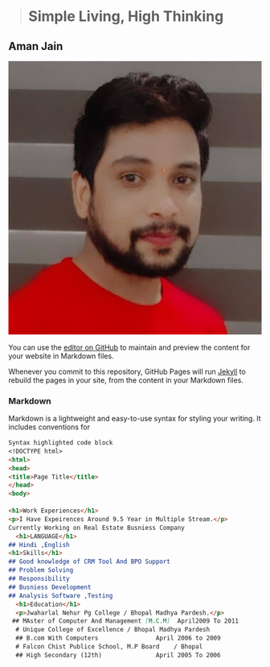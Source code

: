 > # Simple Living, High Thinking 

## Aman Jain
![Sicherung vorbereiten](/img/shortAman.jpg)

You can use the [editor on GitHub](https://github.com/amanjain1988/amanjain1988.github.io/edit/main/index.md) to maintain and preview the content for your website in Markdown files.

Whenever you commit to this repository, GitHub Pages will run [Jekyll](https://jekyllrb.com/) to rebuild the pages in your site, from the content in your Markdown files.

### Markdown

Markdown is a lightweight and easy-to-use syntax for styling your writing. It includes conventions for

```markdown
Syntax highlighted code block
<!DOCTYPE html>
<html>
<head>
<title>Page Title</title>
</head>
<body>

<h1>Work Experiences</h1>
<p>I Have Expeirences Around 9.5 Year in Multiple Stream.</p>
Currently Working on Real Estate Busniess Company
  <h1>LANGUAGE</h1>
## Hindi ,English
<h1>Skills</h1>
## Good knowledge of CRM Tool And BPO Support 
## Problem Solving
## Responsibility
## Busniess Development 
## Analysis Software ,Testing   
  <h1>Education</h1>
  <p>Jwaharlal Nehur Pg College / Bhopal Madhya Pardesh.</p>
 ## MAster of Computer And Management [M.C.M]  April2009 To 2011
  # Unique College of Excellence / Bhopal Madhya Pardesh 
  ## B.com With Computers                April 2006 to 2009
  # Falcon Chist Publice School, M.P Board    / Bhopal 
  ## High Secondary (12th)               April 2005 To 2006
  
